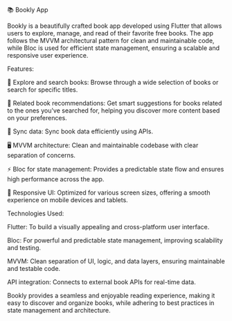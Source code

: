 📚 Bookly App

Bookly is a beautifully crafted book app developed using Flutter that allows users to explore, manage, and read of their favorite free books. 
The app follows the MVVM architectural pattern for clean and maintainable code, while Bloc is used for efficient state management, ensuring a scalable and responsive user experience.

Features:

📖 Explore and search books: Browse through a wide selection of books or search for specific titles.

🔗 Related book recommendations: Get smart suggestions for books related to the ones you've searched for, helping you discover more content based on your preferences.

🔄 Sync data: Sync book data efficiently using APIs.

🖥️ MVVM architecture: Clean and maintainable codebase with clear separation of concerns.

⚡ Bloc for state management: Provides a predictable state flow and ensures high performance across the app.

📱 Responsive UI: Optimized for various screen sizes, offering a smooth experience on mobile devices and tablets.

Technologies Used:

Flutter: To build a visually appealing and cross-platform user interface.

Bloc: For powerful and predictable state management, improving scalability and testing.

MVVM: Clean separation of UI, logic, and data layers, ensuring maintainable and testable code.

API integration: Connects to external book APIs for real-time data.

Bookly provides a seamless and enjoyable reading experience, making it easy to discover and organize books, while adhering to best practices in state management and architecture.
